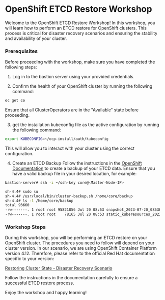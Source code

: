 # OpenShift ETCD Restore Workshop

Welcome to the OpenShift ETCD Restore Workshop! In this workshop, you will learn how to perform an ETCD restore for OpenShift clusters. This process is critical for disaster recovery scenarios and ensuring the stability and availability of your cluster.

### Prerequisites

Before proceeding with the workshop, make sure you have completed the following steps:

1. Log in to the bastion server using your provided credentials.

2. Confirm the health of your OpenShift cluster by running the following command:
```bash
oc get co
```
Ensure that all ClusterOperators are in the "Available" state before proceeding.

3. get the installation kubeconfig file as the active configuration by running the following command:
```bash
export KUBECONFIG=~/ocp-install/auth/kubeconfig
```
This will allow you to interact with your cluster using the correct configuration.

4. Create an ETCD Backup
 Follow the instructions in the [OpenShift Documentation](https://docs.openshift.com/container-platform/4.12/backup_and_restore/control_plane_backup_and_restore/backing-up-etcd.html) to create a backup of your ETCD data. Ensure that you have a valid backup file in your desired location, for example:
```bash
bastion-server# ssh -i ~/ssh-key core@<Master-Node-IP>

sh-4.4# sudo su
sh-4.4# /usr/local/bin/cluster-backup.sh /home/core/backup
sh-4.4# ls -l /home/core/backup
total 93660
-rw-------. 1 root root 95821856 Jul 20 08:53 snapshot_2023-07-20_085308.db
-rw-------. 1 root root    78165 Jul 20 08:53 static_kuberesources_2023-07-20_085308.tar.gz
```

### Workshop Steps

During this workshop, you will be performing an ETCD restore on your OpenShift cluster. The procedures you need to follow will depend on your cluster version. In our scenario, we are using OpenShift Container Platform version 4.12. Therefore, please refer to the official Red Hat documentation specific to your version:

[Restoring Cluster State - Disaster Recovery Scenario](https://docs.openshift.com/container-platform/4.12/backup_and_restore/control_plane_backup_and_restore/disaster_recovery/scenario-2-restoring-cluster-state.html )

Follow the instructions in the documentation carefully to ensure a successful ETCD restore process.

Enjoy the workshop and happy learning!


